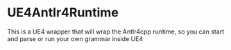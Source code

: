 # UE4Antlr4Runtime
This is a UE4 wrapper that will wrap the Antlr4cpp runtime, so you can start and parse or run your own grammar inside UE4
